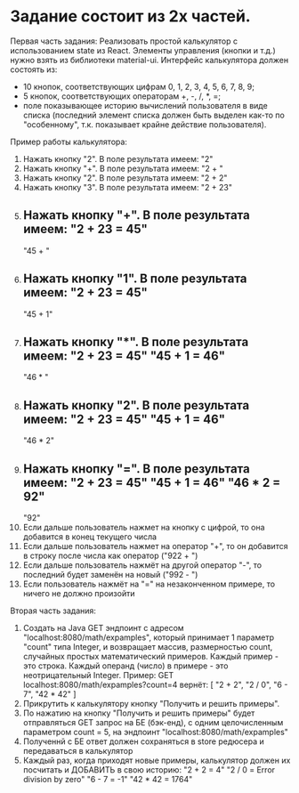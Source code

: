 # Задание состоит из 2х частей.

Первая часть задания:
Реализовать простой калькулятор с использованием state из React.
Элементы управления (кнопки и т.д.) нужно взять из библиотеки material-ui.
Интерфейс калькулятора должен состоять из:
- 10 кнопок, соответствующих цифрам 0, 1, 2, 3, 4, 5, 6, 7, 8, 9;
- 5 кнопок, соответствующих операторам +, -, /, *, =;
- поле показывающее историю вычислений пользователя в виде списка (последний элемент списка должен быть выделен как-то по "особенному", т.к. показывает крайне действие пользователя).

Пример работы калькулятора:
1) Нажать кнопку "2". В поле результата имеем:
   "2"
2) Нажать кнопку "+". В поле результата имеем:
   "2 + "
3) Нажать кнопку "2". В поле результата имеем:
   "2 + 2"
4) Нажать кнопку "3". В поле результата имеем:
   "2 + 23"
5) Нажать кнопку "+". В поле результата имеем:
   "2 + 23 = 45"
   -------------
   "45 + "
6) Нажать кнопку "1". В поле результата имеем:
   "2 + 23 = 45"
   -------------
   "45 + 1"
7) Нажать кнопку "*". В поле результата имеем:
   "2 + 23 = 45"
   "45 + 1 = 46"
   -------------
   "46 * "
8) Нажать кнопку "2". В поле результата имеем:
   "2 + 23 = 45"
   "45 + 1 = 46"
   -------------
   "46 * 2"
9) Нажать кнопку "=". В поле результата имеем:
   "2 + 23 = 45"
   "45 + 1 = 46"
   "46 * 2 = 92"
   -------------
   "92"
10) Если дальше пользователь нажмет на кнопку с цифрой, то она добавится в конец текущего числа
11) Если дальше пользователь нажмет на оператор "+", то он добавится в строку после числа как оператор ("922 + ")
12) Если дальше пользователь нажмёт на другой оператор "-", то последний будет заменён на новый ("992 - ")
13) Если пользователь нажмёт на "=" на незаконченном примере, то ничего не должно произойти

Вторая часть задания:
1) Создать на Java GET эндпоинт с адресом "localhost:8080/math/expamples", который принимает 1 параметр "count" типа Integer, и возвращает
   массив, размерностью count, случайных простых математический примеров. Каждый пример - это строка. Каждый операнд (число) в примере - это неотрицательный Integer.
   Пример:
   GET localhost:8080/math/expamples?count=4
   вернёт:
   [
   "2 + 2",
   "2 / 0",
   "6 - 7",
   "42 * 42"
   ]
2) Прикрутить к калькулятору кнопку "Получить и решить примеры".
3) По нажатию на кнопку "Получить и решить примеры" будет отправляться GET запрос на БЕ (бэк-енд), c одним целочисленным параметром count = 5, на эндпоинт "localhost:8080/math/expamples"
4) Полученнй с БЕ ответ должен сохраняться в store редюсера и передаваться в калькулятор
5) Каждый раз, когда приходят новые примеры, калькулятор должен их посчитать и ДОБАВИТЬ в свою историю:
   "2 + 2 = 4"
   "2 / 0 = Error division by zero"
   "6 - 7 = -1"
   "42 * 42 = 1764"